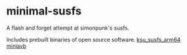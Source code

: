 # minimal-susfs
A flash and forget attempt at simonpunk's susfs. 

Includes prebuilt binaries of open source software.
[ksu_susfs_arm64](https://gitlab.com/simonpunk/susfs4ksu/-/blob/61832ec063d751ce277adfcb0bca63e6dcfd483e/ksu_module_susfs/tools/ksu_susfs_arm64)
[miniavb](https://github.com/utkustnr/miniavb/blob/6bc68d412dde31707152036395e27aa522728c38/prebuilt/miniavb)
